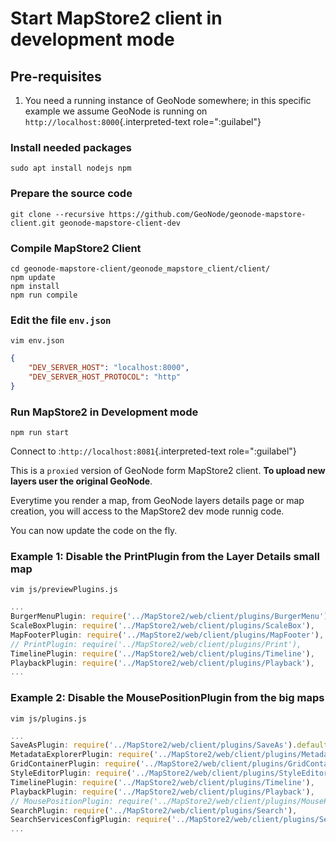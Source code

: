 # Start MapStore2 client in development mode

## Pre-requisites

1.  You need a running instance of GeoNode somewhere; in this specific example we assume GeoNode is running on `http://localhost:8000`{.interpreted-text role=":guilabel"}

### Install needed packages

``` shell
sudo apt install nodejs npm
```

### Prepare the source code

``` shell
git clone --recursive https://github.com/GeoNode/geonode-mapstore-client.git geonode-mapstore-client-dev
```

### Compile MapStore2 Client

``` shell
cd geonode-mapstore-client/geonode_mapstore_client/client/
npm update
npm install
npm run compile
```

### Edit the file `env.json`

``` shell
vim env.json
```

``` json
{
    "DEV_SERVER_HOST": "localhost:8000",
    "DEV_SERVER_HOST_PROTOCOL": "http"
}
```

### Run MapStore2 in Development mode

``` shell
npm run start
```

Connect to :`http://localhost:8081`{.interpreted-text role=":guilabel"}

This is a `proxied` version of GeoNode form MapStore2 client. **To upload new layers user the original GeoNode**.

Everytime you render a map, from GeoNode layers details page or map creation, you will access to the MapStore2 dev mode runnig code.

You can now update the code on the fly.

### Example 1: Disable the PrintPlugin from the Layer Details small map

``` shell
vim js/previewPlugins.js
```

``` javascript
...
BurgerMenuPlugin: require('../MapStore2/web/client/plugins/BurgerMenu'),
ScaleBoxPlugin: require('../MapStore2/web/client/plugins/ScaleBox'),
MapFooterPlugin: require('../MapStore2/web/client/plugins/MapFooter'),
// PrintPlugin: require('../MapStore2/web/client/plugins/Print'),
TimelinePlugin: require('../MapStore2/web/client/plugins/Timeline'),
PlaybackPlugin: require('../MapStore2/web/client/plugins/Playback'),
...
```

### Example 2: Disable the MousePositionPlugin from the big maps

``` shell
vim js/plugins.js
```

``` javascript
...
SaveAsPlugin: require('../MapStore2/web/client/plugins/SaveAs').default,
MetadataExplorerPlugin: require('../MapStore2/web/client/plugins/MetadataExplorer'),
GridContainerPlugin: require('../MapStore2/web/client/plugins/GridContainer'),
StyleEditorPlugin: require('../MapStore2/web/client/plugins/StyleEditor'),
TimelinePlugin: require('../MapStore2/web/client/plugins/Timeline'),
PlaybackPlugin: require('../MapStore2/web/client/plugins/Playback'),
// MousePositionPlugin: require('../MapStore2/web/client/plugins/MousePosition'),
SearchPlugin: require('../MapStore2/web/client/plugins/Search'),
SearchServicesConfigPlugin: require('../MapStore2/web/client/plugins/SearchServicesConfig'),
...
```
